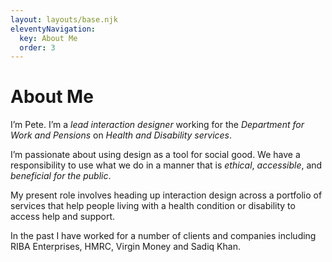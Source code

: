 ```yaml
---
layout: layouts/base.njk
eleventyNavigation:
  key: About Me
  order: 3
---
```

# About Me

I’m Pete. I’m a *lead interaction designer* working for the *Department for Work and Pensions* on *Health and Disability services*.

I’m passionate about using design as a tool for social good. We have a responsibility to use what we do in a manner that is *ethical*, *accessible*, and *beneficial for the public*.

My present role involves heading up interaction design across a portfolio of services that help people living with a health condition or disability to access help and support.

In the past I have worked for a number of clients and companies including RIBA Enterprises, HMRC, Virgin Money and Sadiq Khan.
